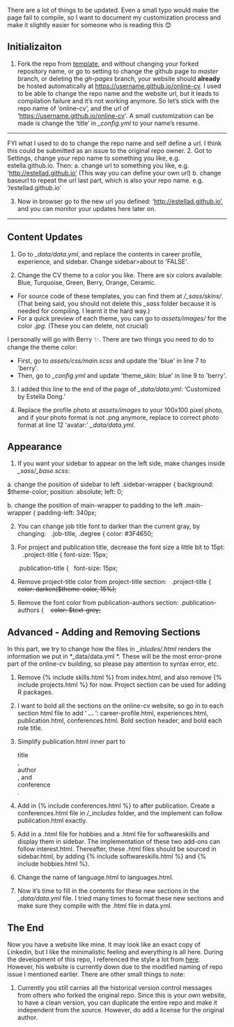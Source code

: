 There are a lot of things to be updated. Even a small typo would make the page fail to compile, so I want to document my customization process and make it slightly easier for someone who is reading this :blush:


## Initializaiton
1. Fork the repo from [template](https://github.com/sharu725/online-cv), and without changing your forked repository name, or go to setting to change the github page to *master* branch, or deleting the *gh-pages* branch, your website should **already** be hosted automatically at https://username.github.io/online-cv. I used to be able to change the repo name and the website url, but it leads to compilation failure and it’s not working anymore. So let’s stick with the repo name of ‘online-cv’, and the url of ‘https://username.github.io/online-cv'. A small customization can be made is change the ‘title’ in *_config.yml* to your name’s resume. 
____________________________
FYI what I used to do to change the repo name and self define a url. I think this could be submitted as an issue to the original repo owner. 
2. Got to Settings, change your repo name to something you like, e.g. estella.github.io. Then:
	a. change url to something you like, e.g. ‘http://estellad.github.io’ (This way you can define your own url)
	b. change baseurl to repeat the url last part, which is also your repo name. e.g. ‘/estellad.github.io’
  
3. Now in browser go to the new url you defined: ‘http://estellad.github.io’, and you can monitor your updates here later on. 
____________________________


## Content Updates
1. Go to *_data/data.yml*, and replace the contents in career profile, experience, and sidebar. Change sidebar>about to 'FALSE'. 

2. Change the CV theme to a color you like. There are six colors available: Blue, Turquoise, Green, Berry, Orange, Ceramic. 

- For source code of these templates, you can find them at */_sass/skins/*. (That being said, you should not delete this *_sass* folder because it is needed for compiling. I learnt it the hard way.) 
- For a quick preview of each theme, you can go to *assets/images/* for the color *.jpg*. (These you can delete, not crucial) 

I personally will go with Berry :sparkles:. There are two things you need to do to change the theme color:
- First, go to *assets/css/main.scss* and update the 'blue' in line 7 to 'berry'. 
- Then, go to *_config.yml* and update 'theme_skin: blue' in line 9 to 'berry'. 

3. I added this line to the end of the page of *_data/data.yml*: ‘Customized by Estella Dong.’

4. Replace the profile photo at *assets/images* to your 100x100 pixel photo, and if your photo format is not .png anymore, replace to correct photo format at line 12 'avatar:' *_data/data.yml*.


## Appearance
1. If you want your sidebar to appear on the left side, make changes inside *_sass/_base.scss*:

  a. change the position of sidebar to left
  .sidebar-wrapper {
	  background: $theme-color;
	  position: absolute;
	  left: 0;

  b. change the position of main-wrapper to padding to the left
  .main-wrapper {
	  padding-left: 340px;

2. You can change job title font to darker than the current gray, by changing:
  .job-title, .degree {
		color: #3F4650;

3. For project and publication title, decrease the font size a little bit to 15pt:
   .project-title {
	   font-size: 15px;

   .publication-title {
 	   font-size: 15px;

4. Remove project-title color from project-title section:
   .project-title {
		~~color: darken($theme-color, 15%);~~

5. Remove the font color from publication-authors section:
  .publication-authors {
       ~~color: $text-grey;~~


## Advanced - Adding and Removing Sections
In this part, we try to change how the files in *_inludes/.html* renders the information we put in *_data/data.yml *. These will be the most error-prone part of the online-cv building, so please pay attention to syntax error, etc.

1. Remove {% include skills.html %} from index.html, and also remove {% include projects.html %} for now. Project section can be used for adding R packages. 

2. I want to bold all the sections on the online-cv website, so go in to each section html file to add ‘<b> … </b>’: career-profile.html, experiences.html, publication.html, conferences.html. Bold section header, and bold each role title. 

3. Simplify publication.html inner part to <div> title </div>, <div> author </div>, and <div> conference </div>.

4. Add in {% include conferences.html %} to after publication. Create a conferences.html file in */_includes* folder, and the implement can follow publication.html exactly. 

5. Add in a .html file for hobbies and a .html file for softwareskills and display them in sidebar. The implementation of these two add-ons can follow interest.html. Thereafter, these .html files should be sourced in sidebar.html, by adding {% include softwareskills.html %} and {% include hobbies.html %}.

6. Change the name of language.html to languages.html.

7. Now it’s time to fill in the contents for these new sections in the *_data/data.yml* file. I tried many times to format these new sections and make sure they compile with the .html file in data.yml. 


## The End
Now you have a website like mine. It may look like an exact copy of Linkedin, but I like the minimalistic feeling and everything is all here. During the development of this repo, I referenced the style a lot from [here](https://github.com/CraigWangStat/CraigWangStat.github.io). However, his website is currently down due to the modified naming of repo issue I mentioned earlier. There are other small things to note:

1. Currently you still carries all the historical version control messages from others who forked the original repo. Since this is your own website, to have a clean version, you can duplicate the entire repo and make it independent from the source. However, do add a license for the original author. 












